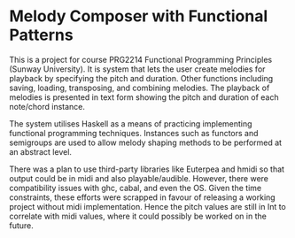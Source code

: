 # Melody Composer with Functional Patterns

This is a project for course PRG2214 Functional Programming Principles (Sunway University). It is system that lets the user create melodies for playback by specifying the pitch and duration. Other functions including saving, loading, transposing, and combining melodies. The playback of melodies is presented in text form showing the pitch and duration of each note/chord instance. 

The system utilises Haskell as a means of practicing implementing functional programming techniques. Instances such as functors and semigroups are used to allow melody shaping methods to be performed at an abstract level. 

There was a plan to use third-party libraries like Euterpea and hmidi so that output could be in midi and also playable/audible. However, there were compatibility issues with ghc, cabal, and even the OS. Given the time constraints, these efforts were scrapped in favour of releasing a working project without midi implementation. Hence the pitch values are still in Int to correlate with midi values, where it could possibly be worked on in the future. 

